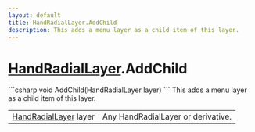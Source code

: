 ```yaml
---
layout: default
title: HandRadialLayer.AddChild
description: This adds a menu layer as a child item of this layer.
---
```

# [HandRadialLayer]({{site.url}}/Pages/Reference/HandRadialLayer.html).AddChild

<div class='signature' markdown='1'>
```csharp
void AddChild(HandRadialLayer layer)
```
This adds a menu layer as a child item of this layer.
</div>

|  |  |
|--|--|
|[HandRadialLayer]({{site.url}}/Pages/Reference/HandRadialLayer.html) layer|Any HandRadialLayer or derivative.|




